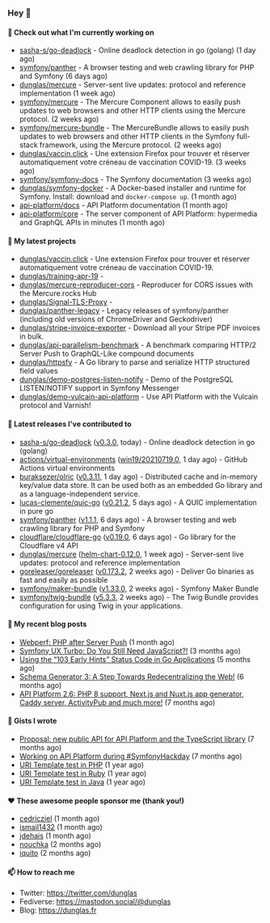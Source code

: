### Hey 👋

#### 👷 Check out what I'm currently working on

- [sasha-s/go-deadlock](https://github.com/sasha-s/go-deadlock) - Online deadlock detection in go (golang) (1 day ago)
- [symfony/panther](https://github.com/symfony/panther) - A browser testing and web crawling library for PHP and Symfony (6 days ago)
- [dunglas/mercure](https://github.com/dunglas/mercure) - Server-sent live updates: protocol and reference implementation (1 week ago)
- [symfony/mercure](https://github.com/symfony/mercure) - The Mercure Component allows to easily push updates to web browsers and other HTTP clients using the Mercure protocol. (2 weeks ago)
- [symfony/mercure-bundle](https://github.com/symfony/mercure-bundle) - The MercureBundle allows to easily push updates to web browsers and other HTTP clients in the Symfony full-stack framework, using the Mercure protocol. (2 weeks ago)
- [dunglas/vaccin.click](https://github.com/dunglas/vaccin.click) - Une extension Firefox pour trouver et réserver automatiquement votre créneau de vaccination COVID-19. (3 weeks ago)
- [symfony/symfony-docs](https://github.com/symfony/symfony-docs) - The Symfony documentation (3 weeks ago)
- [dunglas/symfony-docker](https://github.com/dunglas/symfony-docker) - A Docker-based installer and runtime for Symfony. Install: download and `docker-compose up`. (1 month ago)
- [api-platform/docs](https://github.com/api-platform/docs) - API Platform documentation (1 month ago)
- [api-platform/core](https://github.com/api-platform/core) - The server component of API Platform: hypermedia and GraphQL APIs in minutes (1 month ago)

#### 🌱 My latest projects

- [dunglas/vaccin.click](https://github.com/dunglas/vaccin.click) - Une extension Firefox pour trouver et réserver automatiquement votre créneau de vaccination COVID-19.
- [dunglas/training-apr-19](https://github.com/dunglas/training-apr-19) - 
- [dunglas/mercure-reproducer-cors](https://github.com/dunglas/mercure-reproducer-cors) - Reproducer for CORS issues with the Mercure.rocks Hub
- [dunglas/Signal-TLS-Proxy](https://github.com/dunglas/Signal-TLS-Proxy) - 
- [dunglas/panther-legacy](https://github.com/dunglas/panther-legacy) - Legacy releases of symfony/panther (including old versions of ChromeDriver and Geckodriver)
- [dunglas/stripe-invoice-exporter](https://github.com/dunglas/stripe-invoice-exporter) - Download all your Stripe PDF invoices in bulk.
- [dunglas/api-parallelism-benchmark](https://github.com/dunglas/api-parallelism-benchmark) - A benchmark comparing HTTP/2 Server Push to GraphQL-Like compound documents
- [dunglas/httpsfv](https://github.com/dunglas/httpsfv) - A Go library to parse and serialize HTTP structured field values
- [dunglas/demo-postgres-listen-notify](https://github.com/dunglas/demo-postgres-listen-notify) - Demo of the PostgreSQL LISTEN/NOTIFY support in Symfony Messenger
- [dunglas/demo-vulcain-api-platform](https://github.com/dunglas/demo-vulcain-api-platform) - Use API Platform with the Vulcain protocol and Varnish!

#### 🔭 Latest releases I've contributed to

- [sasha-s/go-deadlock](https://github.com/sasha-s/go-deadlock) ([v0.3.0](https://github.com/sasha-s/go-deadlock/releases/tag/v0.3.0), today) - Online deadlock detection in go (golang)
- [actions/virtual-environments](https://github.com/actions/virtual-environments) ([win19/20210719.0](https://github.com/actions/virtual-environments/releases/tag/win19%2F20210719.0), 1 day ago) - GitHub Actions virtual environments
- [buraksezer/olric](https://github.com/buraksezer/olric) ([v0.3.11](https://github.com/buraksezer/olric/releases/tag/v0.3.11), 1 day ago) - Distributed cache and in-memory key/value data store. It can be used both as an embedded Go library and as a language-independent service.
- [lucas-clemente/quic-go](https://github.com/lucas-clemente/quic-go) ([v0.21.2](https://github.com/lucas-clemente/quic-go/releases/tag/v0.21.2), 5 days ago) - A QUIC implementation in pure go
- [symfony/panther](https://github.com/symfony/panther) ([v1.1.1](https://github.com/symfony/panther/releases/tag/v1.1.1), 6 days ago) - A browser testing and web crawling library for PHP and Symfony
- [cloudflare/cloudflare-go](https://github.com/cloudflare/cloudflare-go) ([v0.19.0](https://github.com/cloudflare/cloudflare-go/releases/tag/v0.19.0), 6 days ago) - Go library for the Cloudflare v4 API
- [dunglas/mercure](https://github.com/dunglas/mercure) ([helm-chart-0.12.0](https://github.com/dunglas/mercure/releases/tag/helm-chart-0.12.0), 1 week ago) - Server-sent live updates: protocol and reference implementation
- [goreleaser/goreleaser](https://github.com/goreleaser/goreleaser) ([v0.173.2](https://github.com/goreleaser/goreleaser/releases/tag/v0.173.2), 2 weeks ago) - Deliver Go binaries as fast and easily as possible
- [symfony/maker-bundle](https://github.com/symfony/maker-bundle) ([v1.33.0](https://github.com/symfony/maker-bundle/releases/tag/v1.33.0), 2 weeks ago) - Symfony Maker Bundle
- [symfony/twig-bundle](https://github.com/symfony/twig-bundle) ([v5.3.3](https://github.com/symfony/twig-bundle/releases/tag/v5.3.3), 2 weeks ago) - The Twig Bundle provides configuration for using Twig in your applications.

#### 📜 My recent blog posts

- [Webperf: PHP after Server Push](http://feedproxy.google.com/~r/dunglas/~3/C_V5WfIfRFg/) (1 month ago)
- [Symfony UX Turbo: Do You Still Need JavaScript?!](http://feedproxy.google.com/~r/dunglas/~3/icLJBhKwqcY/) (3 months ago)
- [Using the “103 Early Hints” Status Code in Go Applications](http://feedproxy.google.com/~r/dunglas/~3/WDhgVmMJ2T0/) (5 months ago)
- [Schema Generator 3: A Step Towards Redecentralizing the Web!](http://feedproxy.google.com/~r/dunglas/~3/-eYprhFHaXA/) (6 months ago)
- [API Platform 2.6: PHP 8 support, Next.js and Nuxt.js app generator, Caddy server, ActivityPub and much more!](http://feedproxy.google.com/~r/dunglas/~3/X1dkcrZS-qU/) (7 months ago)

#### 📓 Gists I wrote

- [Proposal: new public API for API Platform and the TypeScript library](https://gist.github.com/4da2026f34bf7f18e1db955ef8a9b417) (7 months ago)
- [Working on API Platform during #SymfonyHackday](https://gist.github.com/3949272d40e6390cdd2850a4f312a02a) (7 months ago)
- [URI Template test in PHP](https://gist.github.com/5b10b586427cf66e78a968f82f80691a) (1 year ago)
- [URI Template test in Ruby](https://gist.github.com/ec793690f66167cb849c02284ecf748d) (1 year ago)
- [URI Template test in Java](https://gist.github.com/788b70312231d24e46d7632c634784f5) (1 year ago)

#### ❤️ These awesome people sponsor me (thank you!)

- [cedricziel](https://github.com/cedricziel) (1 month ago)
- [ismail1432](https://github.com/ismail1432) (1 month ago)
- [jdehais](https://github.com/jdehais) (1 month ago)
- [nouchka](https://github.com/nouchka) (2 months ago)
- [iquito](https://github.com/iquito) (2 months ago)

#### 📫 How to reach me

- Twitter: https://twitter.com/dunglas
- Fediverse: https://mastodon.social/@dunglas
- Blog: https://dunglas.fr
